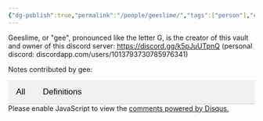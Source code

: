 ```yaml
---
{"dg-publish":true,"permalink":"/people/geeslime/","tags":["person"],"created":"2025-01-03T18:45:01.890-05:00","updated":"2025-01-03T18:51:02.312-05:00"}
---
```


<head>
  <title>geeslime</title>
  <meta property="og:title" content="geeslime" />
  <meta property="og:type" content="article" />
  <meta property="og:image" content="https://raw.githubusercontent.com/geeslime/img/main/atlasdoodle.png" />
  <meta property="og:image:secure_url" content="https://raw.githubusercontent.com/geeslime/img/main/atlasdoodle.png" />
  <meta property="og:image:type" content="image/jpeg" />
  <meta property="og:image:width" content="688" />
  <meta property="og:image:height" content="419" />
  <meta property="og:description" content="Geeslime, or gee, is the creator of this vault and owner of this discord server: https://discord.gg/k5pJuUTpnQ" />
  <meta property="og:locale" content="en_US" />
  <meta property="og:url" content="https://gulch.vercel.app/note/geeslime/" />
  <meta property="og:site_name" content="gulch" />
</head>

Geeslime, or "gee", pronounced like the letter G, is the creator of this vault and owner of this discord server: https://discord.gg/k5pJuUTpnQ (personal discord: discordapp.com/users/1013793730785976341)

Notes contributed by gee: 

<style>
/* CSS for Tab Navigation */
.tab {
  overflow: hidden;
  border-bottom: 1px solid #ccc;
  background-color: #f1f1f1;
}

.tab button {
  background-color: inherit;
  border: none;
  outline: none;
  cursor: pointer;
  padding: 14px 16px;
  transition: 0.3s;
  font-size: 17px;
}

.tab button:hover {
  background-color: #ddd;
}

.tab button.active {
  background-color: #ccc;
}

.tabcontent {
  display: none;
  padding: 6px 12px;
  border: 1px solid #ccc;
  border-top: none;
}

.tabcontent.show {
  display: block;
}
</style>

<div class="tab">
  <button class="tablinks" onclick="openTab(event, 'All')">All</button>
  <button class="tablinks" onclick="openTab(event, 'Definitions')">Definitions</button>
</div>

<div id="All" class="tabcontent">

| File                                                                                                             | Tags                                                | Aliases                                                                     |
| ---------------------------------------------------------------------------------------------------------------- | --------------------------------------------------- | --------------------------------------------------------------------------- |
| [[(Todo) broadcategories/Conditioning Connections (BPC)\|Conditioning Connections (BPC)]]                     | \-                                                  | \-                                                                          |
| [[(Todo) broadcategories/Characteristics (BPC)\|Characteristics (BPC)]]                                       | \-                                                  | \-                                                                          |
| [[(Todo) broadcategories/Material and Formal Entities (BPC)\|Material and Formal Entities (BPC)]]             | \-                                                  | \-                                                                          |
| [[(Todo) broadcategories/Constituent and Composite Entities (BPC)\|Constituent and Composite Entities (BPC)]] | \-                                                  | \-                                                                          |
| [[(Todo) broadcategories/Four Conditioning Connections (BPC)\|Four Conditioning Connections (BPC)]]           | \-                                                  | \-                                                                          |
| [[(Todo) broadcategories/Matter and Form (BPC)\|Matter and Form (BPC)]]                                       | \-                                                  | \-                                                                          |
| [[(Todo) broadcategories/Necessary Connections (BPC)\|Necessary Connections (BPC)]]                           | \-                                                  | \-                                                                          |
| [[(Todo) broadcategories/Relationship (BPC)\|Relationship (BPC)]]                                             | \-                                                  | \-                                                                          |
| [[note/Broad Physical Categories (BPC)\|Broad Physical Categories (BPC)]]                                     | <ul><li>broad-physical-categories</li></ul>         | <ul><li>bpc</li></ul>                                                       |
| [[note/Entities and Properties (BPC)\|Entities and Properties (BPC)]]                                         | <ul><li>broad-physical-categories</li></ul>         | <ul><li>Entities</li><li>Properties</li><li>Distinctly Propertied</li></ul> |
| [[(Todo) broadcategories/Broad Physical Categories (BPC)\|Broad Physical Categories (BPC)]]                   | <ul><li>metaphysics</li><li>physics</li></ul>       | \-                                                                          |
| [[note/Logic of Reciprocity\|Logic of Reciprocity]]                                                           | <ul><li>ontology-epistemology</li></ul>             | <ul><li>Reciprocity</li><li>reciprocal connection</li></ul>                 |
| [[note/Ecological Approach\|Ecological Approach]]                                                             | <ul><li>perception-action</li><li>ecology</li></ul> | <ul><li>ecological approach</li></ul>                                       |

{ .block-language-dataview}

</div>

<div id="Definitions" class="tabcontent">

| File | Tags | Aliases |
| ---- | ---- | ------- |

{ .block-language-dataview}

</div>

<script>
function openTab(evt, tabName) {
  var i, tabcontent, tablinks;
  tabcontent = document.getElementsByClassName("tabcontent");
  for (i = 0; i < tabcontent.length; i++) {
    tabcontent[i].classList.remove("show");
  }
  tablinks = document.getElementsByClassName("tablinks");
  for (i = 0; i < tablinks.length; i++) {
    tablinks[i].className = tablinks[i].className.replace(" active", "");
  }
  document.getElementById(tabName).classList.add("show");
  evt.currentTarget.className += " active";
}

// Automatically click the first tab on page load
document.addEventListener("DOMContentLoaded", function() {
  document.querySelector(".tab button").click();
});
</script>

<body>
  <!-- Disqus Comments Section -->
  <div id="disqus_thread"></div>
  <script>
      var disqus_config = function () {
          this.page.url = "https://gulch.vercel.app/note/geeslime/";  // Replace with your page's canonical URL variable
          this.page.identifier = "geeslime"; // Replace with your page's unique identifier variable
      };
      (function() {  // DON'T EDIT BELOW THIS LINE
          var d = document, s = d.createElement('script');
          s.src = 'https://https-gulch-vercel-app.disqus.com/embed.js';
          s.setAttribute('data-timestamp', +new Date());
          (d.head || d.body).appendChild(s);
      })();
  </script>
  <noscript>Please enable JavaScript to view the <a href="https://disqus.com/?ref_noscript">comments powered by Disqus.</a></noscript>
</body>